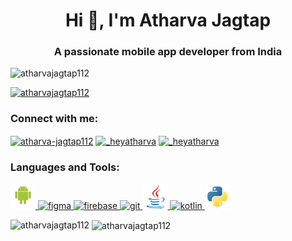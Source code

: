 <h1 align="center">Hi 👋, I'm Atharva Jagtap</h1>
<h3 align="center">A passionate mobile app developer from India</h3>

<p align="left"> <img src="https://komarev.com/ghpvc/?username=atharvajagtap112&label=Profile%20views&color=0e75b6&style=flat" alt="atharvajagtap112" /> </p>

<p align="left"> <a href="https://github.com/ryo-ma/github-profile-trophy"><img src="https://github-profile-trophy.vercel.app/?username=atharvajagtap112" alt="atharvajagtap112" /></a> </p>

<h3 align="left">Connect with me:</h3>
<p align="left">
<a href="https://linkedin.com/in/atharva-jagtap112" target="blank"><img align="center" src="https://raw.githubusercontent.com/rahuldkjain/github-profile-readme-generator/master/src/images/icons/Social/linked-in-alt.svg" alt="atharva-jagtap112" height="30" width="40" /></a>
<a href="https://instagram.com/_heyatharva" target="blank"><img align="center" src="https://raw.githubusercontent.com/rahuldkjain/github-profile-readme-generator/master/src/images/icons/Social/instagram.svg" alt="_heyatharva" height="30" width="40" /></a>
<a href="https://www.leetcode.com/_heyatharva" target="blank"><img align="center" src="https://raw.githubusercontent.com/rahuldkjain/github-profile-readme-generator/master/src/images/icons/Social/leet-code.svg" alt="_heyatharva" height="30" width="40" /></a>
</p>

<h3 align="left">Languages and Tools:</h3>
<p align="left"> <a href="https://developer.android.com" target="_blank" rel="noreferrer"> <img src="https://raw.githubusercontent.com/devicons/devicon/master/icons/android/android-original-wordmark.svg" alt="android" width="40" height="40"/> </a> <a href="https://www.figma.com/" target="_blank" rel="noreferrer"> <img src="https://www.vectorlogo.zone/logos/figma/figma-icon.svg" alt="figma" width="40" height="40"/> </a> <a href="https://firebase.google.com/" target="_blank" rel="noreferrer"> <img src="https://www.vectorlogo.zone/logos/firebase/firebase-icon.svg" alt="firebase" width="40" height="40"/> </a> <a href="https://git-scm.com/" target="_blank" rel="noreferrer"> <img src="https://www.vectorlogo.zone/logos/git-scm/git-scm-icon.svg" alt="git" width="40" height="40"/> </a> <a href="https://www.java.com" target="_blank" rel="noreferrer"> <img src="https://raw.githubusercontent.com/devicons/devicon/master/icons/java/java-original.svg" alt="java" width="40" height="40"/> </a> <a href="https://kotlinlang.org" target="_blank" rel="noreferrer"> <img src="https://www.vectorlogo.zone/logos/kotlinlang/kotlinlang-icon.svg" alt="kotlin" width="40" height="40"/> </a> <a href="https://www.python.org" target="_blank" rel="noreferrer"> <img src="https://raw.githubusercontent.com/devicons/devicon/master/icons/python/python-original.svg" alt="python" width="40" height="40"/> </a> </p>

<p><img align="left" src="https://github-readme-stats.vercel.app/api/top-langs?username=atharvajagtap112&show_icons=true&locale=en&layout=compact" alt="atharvajagtap112" /></p>

<p>&nbsp;<img align="center" src="https://github-readme-stats.vercel.app/api?username=atharvajagtap112&show_icons=true&locale=en" alt="atharvajagtap112" /></p>
